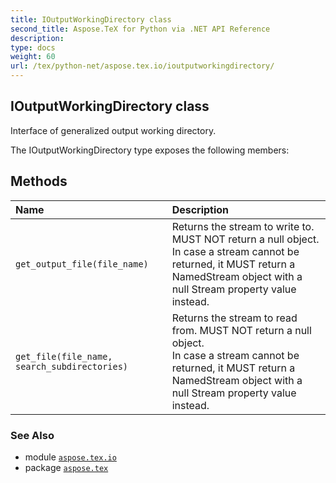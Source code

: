 ```yaml
---
title: IOutputWorkingDirectory class
second_title: Aspose.TeX for Python via .NET API Reference
description: 
type: docs
weight: 60
url: /tex/python-net/aspose.tex.io/ioutputworkingdirectory/
---
```


## IOutputWorkingDirectory class

Interface of generalized output working directory.



The IOutputWorkingDirectory type exposes the following members:
## Methods
| Name | Description |
| :- | :- |
| `get_output_file(file_name)` | Returns the stream to write to. MUST NOT return a null object.<br/>            In case a stream cannot be returned, it MUST return a NamedStream object with a null Stream property value instead. |
| `get_file(file_name, search_subdirectories)` | Returns the stream to read from. MUST NOT return a null object.<br/>            In case a stream cannot be returned, it MUST return a NamedStream object with a null Stream property value instead. |

### See Also

* module [`aspose.tex.io`](/tex/python-net/aspose.tex.io/)
* package [`aspose.tex`](/tex/python-net/)

